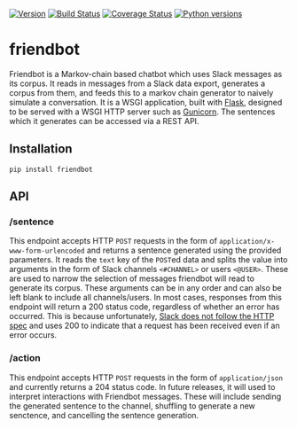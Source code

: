 [![Version](https://img.shields.io/pypi/v/friendbot.svg)](https://pypi.python.org/pypi/friendbot)
[![Build Status](https://travis-ci.org/barrelmaker97/friendbot.svg?branch=master)](https://travis-ci.org/barrelmaker97/friendbot)
[![Coverage Status](https://coveralls.io/repos/github/barrelmaker97/friendbot/badge.svg?branch=master)](https://coveralls.io/github/barrelmaker97/friendbot?branch=master)
[![Python versions](https://img.shields.io/pypi/pyversions/friendbot.svg)](https://pypi.python.org/pypi/friendbot)
# friendbot
Friendbot is a Markov-chain based chatbot which uses Slack messages as its corpus. It reads in messages from a Slack data export, generates a corpus from them, and feeds this to a markov chain generator to naively simulate a conversation. It is a WSGI application, built with [Flask](https://github.com/pallets/flask), designed to be served with a WSGI HTTP server such as [Gunicorn](https://github.com/benoitc/gunicorn). The sentences which it generates can be accessed via a REST API.

## Installation
```
pip install friendbot
```

## API
### /sentence
This endpoint accepts HTTP `POST` requests in the form of `application/x-www-form-urlencoded` and returns a sentence generated using the provided parameters. It reads the `text` key of the `POST`ed data and splits the value into arguments in the form of Slack channels `<#CHANNEL>` or users `<@USER>`. These are used to narrow the selection of messages friendbot will read to generate its corpus. These arguments can be in any order and can also be left blank to include all channels/users. In most cases, responses from this endpoint will return a 200 status code, regardless of whether an error has occurred. This is because unfortunately, [Slack does not follow the HTTP spec](https://api.slack.com/slash-commands#responding_with_errors) and uses 200 to indicate that a request has been received even if an error occurs.

### /action
This endpoint accepts HTTP `POST` requests in the form of `application/json` and currently returns a 204 status code. In future releases, it will used to interpret interactions with Friendbot messages. These will include sending the generated sentence to the channel, shuffling to generate a new senctence, and cancelling the sentence generation.
